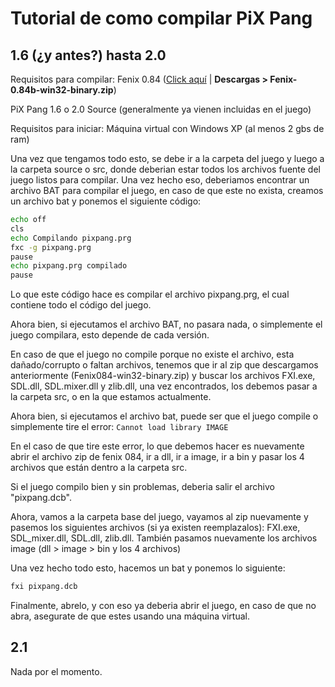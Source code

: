 # Tutorial de como compilar PiX Pang

## 1.6 (¿y antes?) hasta 2.0
Requisitos para compilar:
Fenix 0.84 ([Click aquí](https://web.archive.org/web/20050211004716/https://fenix.divsite.net/ "Click aquí") | **Descargas > Fenix-0.84b-win32-binary.zip**)

PiX Pang 1.6  o 2.0 Source (generalmente ya vienen incluidas en el juego)

Requisitos para iniciar:
Máquina virtual con Windows XP (al menos 2 gbs de ram)

Una vez que tengamos todo esto, se debe ir a la carpeta del juego y luego a la carpeta source o src, donde deberian estar todos los archivos fuente del juego listos para compilar. Una vez hecho eso, deberiamos encontrar un archivo BAT para compilar el juego, en caso de que este no exista, creamos un archivo bat y ponemos el siguiente código:
```bash
echo off
cls
echo Compilando pixpang.prg
fxc -g pixpang.prg
pause
echo pixpang.prg compilado
pause 
```

Lo que este código hace es compilar el archivo pixpang.prg, el cual contiene todo el código del juego.

Ahora bien, si ejecutamos el archivo BAT, no pasara nada, o simplemente el juego compilara, esto depende de cada versión.

En caso de que el juego no compile porque no existe el archivo, esta dañado/corrupto o faltan archivos, tenemos que ir al zip que descargamos anteriormente (Fenix084-win32-binary.zip) y buscar los archivos FXI.exe, SDL.dll, SDL.mixer.dll y zlib.dll, una vez encontrados, los debemos pasar a la carpeta src, o en la que estamos actualmente.

Ahora bien, si ejecutamos el archivo bat, puede ser que el juego compile o simplemente tire el error:
`Cannot load library IMAGE`

En el caso de que tire este error, lo que debemos hacer es nuevamente abrir el archivo zip de fenix 084, ir a dll, ir a image, ir a bin y pasar los 4 archivos que están dentro a la carpeta src.

Si el juego compilo bien y sin problemas, deberia salir el archivo "pixpang.dcb".

Ahora, vamos a la carpeta base del juego, vayamos al zip nuevamente y pasemos los siguientes archivos (si ya existen reemplazalos):
FXI.exe, SDL_mixer.dll, SDL.dll, zlib.dll.
También pasamos nuevamente los archivos image (dll > image > bin y los 4 archivos)

Una vez hecho todo esto, hacemos un bat y ponemos lo siguiente:
```bash
fxi pixpang.dcb
```
Finalmente, abrelo, y con eso ya deberia abrir el juego, en caso de que no abra, asegurate de que estes usando una máquina virtual.



## 2.1
Nada por el momento.
